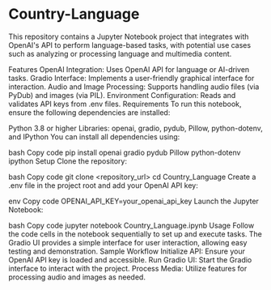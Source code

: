 # Country-Language
This repository contains a Jupyter Notebook project that integrates with OpenAI's API to perform language-based tasks, with potential use cases such as analyzing or processing language and multimedia content.

Features
OpenAI Integration: Uses OpenAI API for language or AI-driven tasks.
Gradio Interface: Implements a user-friendly graphical interface for interaction.
Audio and Image Processing: Supports handling audio files (via PyDub) and images (via PIL).
Environment Configuration: Reads and validates API keys from .env files.
Requirements
To run this notebook, ensure the following dependencies are installed:

Python 3.8 or higher
Libraries: openai, gradio, pydub, Pillow, python-dotenv, and IPython
You can install all dependencies using:

bash
Copy code
pip install openai gradio pydub Pillow python-dotenv ipython
Setup
Clone the repository:

bash
Copy code
git clone <repository_url>
cd Country_Language
Create a .env file in the project root and add your OpenAI API key:

env
Copy code
OPENAI_API_KEY=your_openai_api_key
Launch the Jupyter Notebook:

bash
Copy code
jupyter notebook Country_Language.ipynb
Usage
Follow the code cells in the notebook sequentially to set up and execute tasks.
The Gradio UI provides a simple interface for user interaction, allowing easy testing and demonstration.
Sample Workflow
Initialize API: Ensure your OpenAI API key is loaded and accessible.
Run Gradio UI: Start the Gradio interface to interact with the project.
Process Media: Utilize features for processing audio and images as needed.
